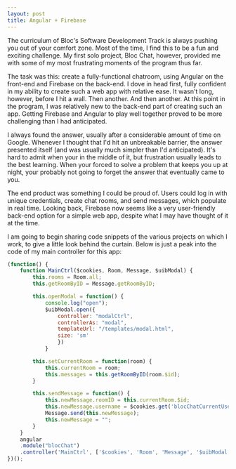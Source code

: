 ```yaml
---
layout: post
title: Angular + Firebase
---
```


The curriculum of Bloc's Software Development Track is always pushing you out of your comfort zone. Most of the time, I find this to be a fun and exciting challenge. My first solo project, Bloc Chat, however, provided me with some of my most frustrating moments of the program thus far.

The task was this: create a fully-functional chatroom, using Angular on the front-end and Firebase on the back-end. I dove in head first, fully confident in my ability to create such a web app with relative ease. It wasn't long, however, before I hit a wall. Then another. And then another. At this point in the program, I was relatively new to the back-end part of creating such an app. Getting Firebase and Angular to play well together proved to be more challenging than I had anticipated. 

I always found the answer, usually after a considerable amount of time on Google. Whenever I thought that I'd hit an unbreakable barrier, the answer presented itself (and was usually much simpler than I'd anticipated). It's hard to admit when your in the middle of it, but frustration usually leads to the best learning. When your forced to solve a problem that keeps you up at night, your probably not going to forget the answer that eventually came to you.

The end product was something I could be proud of. Users could log in with unique credentials, create chat rooms, and send messages, which populate in real time. Looking back, Firebase now seems like a very user-friendly back-end option for a simple web app, despite what I may have thought of it at the time.

I am going to begin sharing code snippets of the various projects on which I work, to give a little look behind the curtain. Below is just a peak into the code of my main controller for this app:

```Javascript
(function() {
    function MainCtrl($cookies, Room, Message, $uibModal) {
        this.rooms = Room.all;
        this.getRoomByID = Message.getRoomByID;

        this.openModal = function() {
            console.log("open");
            $uibModal.open({
                controller: "modalCtrl",
                controllerAs: "modal",
                templateUrl: "/templates/modal.html",
                size: 'sm'
                })
            }

        this.setCurrentRoom = function(room) {
            this.currentRoom = room;
            this.messages = this.getRoomByID(room.$id);
        }

        this.sendMessage = function() {
            this.newMessage.roomID = this.currentRoom.$id;
            this.newMessage.username = $cookies.get('blocChatCurrentUser');
            Message.send(this.newMessage);
            this.newMessage = "";
        }
    }
    angular
    .module("blocChat")
    .controller('MainCtrl', ['$cookies', 'Room', 'Message', '$uibModal', MainCtrl]);
})();
```
